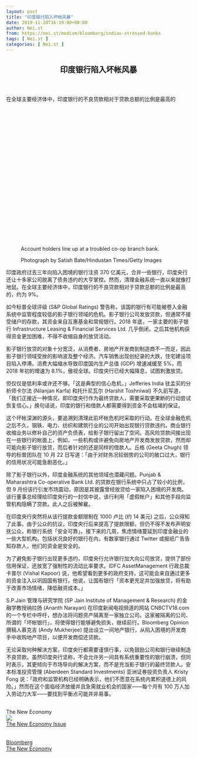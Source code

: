 ```yaml
---
layout: post
title: "印度银行陷入坏帐风暴"
date: 2019-11-20T16:19:00+00:00
author: Nei.st
from: https://nei.st/medium/bloomberg/indias-stressed-banks
tags: [ Nei.st ]
categories: [ Nei.st ]
---
```


<article class="post-9363 post type-post status-publish format-standard hentry category-bloomberg tag-the-new-economy" id="post-9363">
 <header class="page-header medium Archives">
  <div class="page-header__image">
  </div>
  <div class="page-header__content">
   <h1 class="page-title text-align-center">
    印度银行陷入坏帐风暴
   </h1>
  </div>
 </header>
 <div class="entry-content aesop-entry-content" id="post-9363-content">
  <link as="font" crossorigin="anonymous" href="//cdn.jsdelivr.net/gh/0nd1jyU39XQ/_/glyph/font-face/0uIzqoZjSuJfvSBnvgXTcApMtcVhMcpr.woff" rel="preload" type="font/woff"/>
  <link as="font" crossorigin="anonymous" href="//cdn.jsdelivr.net/gh/0nd1jyU39XQ/_/glyph/font-face/1sTnSLZWDKucPX6SAk.woff" rel="preload" type="font/woff"/>
  <p class="blog-post__description">
   在全球主要经济体中，印度银行的不良贷款相对于贷款总额的比例是最高的
  </p>
  <span id="more-9363">
  </span>
  <div class="container large img component-image edge">
   <div class="aspectRatioPlaceholder" style="padding-bottom:71.54545454545455%;height: 0;">
    <div class="progressiveMedia" data-height="1574" data-width="2200">
     <img alt="" class="progressiveMedia-image" data-src="https://cdn.jsdelivr.net/gh/0nd1jyU39XQ/_/img/1/e52bf525ly1g92mq7cgbjj21p417q7jm.jpg" src="https://cdn.jsdelivr.net/gh/0nd1jyU39XQ/_/img/1/e52bf525ly1g92mq7cgbjj21p417q7jm.jpg"/>
    </div>
   </div>
   <div class="aesop-image-component">
    <figure class="aesop-image-component-image aesop-component-align-center aesop-image-component-caption-left">
     <figcaption class="aesop-image-component-caption">
      <p class="aesop-cap-description">
       Account holders line up at a troubled co-op branch bank.
      </p>
      <p class="aesop-cap-cred">
       Photograph by Satish Bate/Hindustan Times/Getty Images
      </p>
     </figcaption>
    </figure>
   </div>
  </div>
  <p>
   印度政府过去三年向陷入困境的银行注资 370 亿美元，合并一些银行，印度央行还让十多家公司脱离了债务违约的大亨掌控。然而，清理金融系统一直以来就像打地鼠。在全球主要经济体中，印度银行的不良贷款相对于贷款总额的比例是最高的，约为 9%。
  </p>
  <p>
   如今标普全球评级 (S&amp;P Global Ratings) 警告称，该国的银行有可能被卷入金融系统中监管程度较低的影子银行领域的危机。影子银行公司发放贷款，但通常不接受储户的存款，其资金来自互惠基金和常规银行。2018 年底，一家主要的影子银行 Infrastructure Leasing &amp; Financial Services Ltd. 几乎倒闭，之后其他机构获得资金更加困难，不得不收缩自身的放贷活动。
  </p>
  <p>
   影子银行放贷的对象十分宽泛，从消费者、房地产开发商到制造商不一而足，因此影子银行领域受挫的影响波及整个经济。汽车销售出现创纪录的大跌，住宅建设项目陷入停滞。消费大幅缩水导致印度国内生产总值 (GDP) 增速减缓至 5%，而 2018 年初的增速为 8.1%，傲视全球。印度央行已经大幅降息，试图刺激放贷。
  </p>
  <p>
   但仅仅是低利率或许还不够。「这是典型的信心危机，」Jefferies India 驻孟买的分析师卡尔法 (Nilanjan Karfa) 和托什尼瓦尔 (Harshit Toshniwal) 不久前写道，「我们正接近一种情况，即印度央行作为最终贷款人，需要采取更果断的行动尝试恢复信心。」换句话说，印度的银行和借款人都需要得到资金不会枯竭的保证。
  </p>
  <p>
   这个坏帐深渊的源头，要追溯到清理此前坏帐危机时采取的行动。在全球金融危机之后不久，钢铁、电力、纺织和建筑行业的公司开始出现银行贷款违约。商业银行收缩业务以修补自己的资产负债表，给影子银行留出了空间。高风险贷款间接出现在一些银行的帐面上，例如，一些机构或许避免向房地产开发商发放贷款，然而却可能向影子银行放贷，而后者针对的还是同样的借款人。丘格 (Geeta Chugh) 领导的标普团队在 10 月 22 日写道：「由于对财务况较弱势的公司的敞口过大，银行的信用状况可能急剧恶化。」
  </p>
  <div class="code-block code-block-1" style="margin: 8px 0; clear: both;">
   <div class="container ads_KbHEVhh8Rw">
    <div class="card card--blog post-sidebar">
     <div class="card-body">
      <div class="logo_ngcontent-kty-0">
      </div>
      <div class="iframe-blocker U6XAMK63Vh00WqvF2BacIQ">
       <div class="background-h60B">
       </div>
       <div class="WumZiPCS4MeMw4pxQ">
       </div>
      </div>
     </div>
     <div class="card-footer">
      <div class="card-footer-wrapper" layout="row bottom-left">
      </div>
     </div>
    </div>
   </div>
  </div>
  <p>
   除了影子银行以外，印度金融系统的其他领域也潜藏问题。Punjab &amp; Maharashtra Co-operative Bank Ltd. 的贷款在银行系统中只占了较小的比例，但 9 月份该行引发市场震动，原因是其披露曾经放贷给一家陷入困境的开发商。该行董事总经理给印度央行的一封信中说，该行利用「虚假帐户」和其他手段向监管机构隐瞒了贷款。此人之后被解雇。
  </p>
  <p>
   在印度央行突然将从该行提款金额限制在 1000 卢比 (约 14 美元) 之后，公众得知了此事。由于公众的抗议，印度央行后来提高了提款限额，但仍不得不发布声明安抚公众，称银行系统「安全可靠」。接下来的几周，焦虑情绪蔓延到印度金融业的一些大型机构。包括状况良好的银行在内，有数家银行通过 Twitter 或报纸广告告知存款人，他们的资金是安全的。
  </p>
  <p>
   为了避免影子银行出现更多违约，印度央行允许银行加大向公司放贷，提供了部份信用保证，还放宽了强制性的流动比率要求。IDFC AssetManagement 行政总裁卡普尔 (Vishal Kapoor) 说，他希望看到更多的政府支持，这可能会来自通过更多的资金注入以巩固国有银行。他说，让国有银行「资本更充足并加强放贷，将有助于改善市场情绪，降低融资成本。」
  </p>
  <p>
   S.P.Jain 管理与研究学院 (SP Jain Institute of Management &amp; Research) 的金融学教授纳拉扬 (Ananth Narayan) 在印度新闻电视频道的网站 CNBCTV18.com 的一个专栏中呼吁，想办法将问题资产隔离至一家独立公司。这家被隔离的公司、所谓的「坏帐银行」，将使得银行能够避免损失，继续前行。Bloomberg Opinion 撰稿人慕克吉 (Andy Mukherjee) 提出设立一间地产银行，从陷入困境的开发商手中收购地产项目，以便开发商偿还贷款。
  </p>
  <p>
   无论采取何种解决方案，印度央行都需要谨慎行事，以免鼓励公司和银行继续制造不良贷款。虽然印度央行坚称，不会允许另一间具有系统重要性的银行崩溃，但同时表示，其更倾向于市场导向的解决方案，而不是充当影子银行的最终贷款人。安本标准投资管理 (Aberdeen Standard Investments) 亚洲证券投资负责人 Kristy Fong 说：「政府和监管机构已经明确表示，他们不愿意在系统内累积道德上的风险。」然而在这个面临经济放缓并且急需就业机会的国家——每个月有 100 万人加入劳动力大军——要找到平衡点可能并非易事。
  </p>
  <br/>
  <link href="https://cdn.jsdelivr.net/gh/0nd1jyU39XQ/_/glyph/fonts/bloomberg/bw-font-face.css" id="blive2018-Avenir-min-css-css" media="all" rel="stylesheet" type="text/css"/>
  <section class="new-economy">
   <section class="container single-story-module" data-orientation="landscape" data-type="interactive" data-variation="image_right" id="graphics_1">
    <div class="single-story-module__extraneous-descriptor">
     The New Economy
    </div>
    <article class="single-story-module__story mod-story">
     <section class="single-story-module__image 840x600">
      <a class="single-story-module__image-link" href="https://nei.st/medium/bloomberg-businessweek/the-new-economy-issue-2019">
       <img class="single-story-module__image-img" src="https://cdn.jsdelivr.net/gh/0nd1jyU39XQ/_/img/1/e52bf525ly1g92mkibdl6j20nc0gojrp.jpg"/>
      </a>
     </section>
     <section class="single-story-module__info">
      <section class="single-story-module__eyebrow">
      </section>
      <a class="single-story-module__headline-link" href="https://nei.st/medium/bloomberg-businessweek/the-new-economy-issue-2019">
       The New Economy Issue
      </a>
     </section>
    </article>
   </section>
  </section>
  <div class="container qyoLgsBMfk2RyP6PZqEQUQ">
   <div class="TA9FsqtAclEQEnnC">
    <a class="q9pBoz6iftkg" href="https://nei.st/medium/bloomberg-businessweek/the-new-economy-issue-2019?source=https://www.bloomberg.com/news/articles/2019-10-31/cleaning-up-india-s-financial-system-is-like-playing-whack-a-mole">
     <div class="ISq0AssRMiRdK46s31e1tA">
      <div class="VBC0sS11TRzyNj7ur4DqLQ">
      </div>
     </div>
    </a>
   </div>
  </div>
  <div class="code-block code-block-2" style="margin: 8px 0; clear: both;">
   <br/>
   <div class="container ads_KbHEVhh8Rw">
    <div class="card card--blog post-sidebar">
     <div class="card-body">
      <div class="logo_ngcontent-kty-0">
      </div>
      <div class="iframe-blocker U6XAMK63Vh00WqvF2BacIQ">
       <div class="background-h60B">
       </div>
       <div class="WumZiPCS4MeMw4pxQ">
       </div>
      </div>
     </div>
     <div class="card-footer">
      <div class="card-footer-wrapper" layout="row bottom-left">
      </div>
     </div>
    </div>
   </div>
  </div>
 </div>
 <footer class="entry-footer">
  <div class="categories icon-link">
   <a href="https://nei.st/category/medium/bloomberg" rel="category tag">
    Bloomberg
   </a>
  </div>
  <div class="tags icon-link">
   <a href="https://nei.st/tag/the-new-economy" rel="tag">
    The New Economy
   </a>
  </div>
 </footer>
</article>

